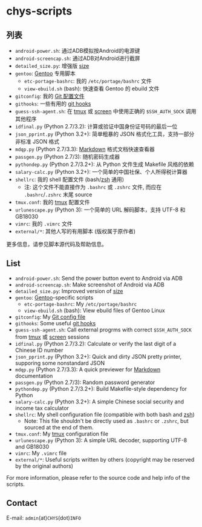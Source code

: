 # chys-scripts #

## 列表 ##

* `android-power.sh`: 通过ADB模拟按Android的电源键
* `android-screencap.sh`: 通过ADB对Android进行截屏
* `detailed_size.py`: 增强版 [size](http://linux.die.net/man/1/size)
* `gentoo`: [Gentoo](http://gentoo.org/) 专用脚本
    * `etc-portage-bashrc`: 我的 `/etc/portage/bashrc` 文件
    + `view-ebuild.sh` (bash): 快速查看 Gentoo 的 ebuild 文件
* `gitconfig`: 我的 [Git 配置文件](https://www.kernel.org/pub/software/scm/git/docs/git-config.html)
* `githooks`: 一些有用的 [git hooks](http://www.git-scm.com/book/en/Customizing-Git-Git-Hooks)
* `guess-ssh-agent.sh`: 在 [tmux](http://tmux.sourceforge.net/) 或 [screen](http://www.gnu.org/software/screen/) 中使用正确的 `$SSH_AUTH_SOCK` 调用其他程序
* `idfinal.py` (Python 2.7/3.2): 计算或验证中国身份证号码的最后一位
* `json_pprint.py` (Python 3.2+): 简单粗暴的 JSON 格式化工具，支持一部分非标准 JSON 格式
* `mdqp.py` (Python 2.7/3.3): [Markdown](http://en.wikipedia.org/wiki/Markdown) 格式文档快速查看器
* `passgen.py` (Python 2.7/3): 随机密码生成器
* `pythondep.py` (Python 2.7/3.2+): 从 Python 文件生成 Makefile 风格的依赖
* `salary-calc.py` (Python 3.2+): 一个简单的中国社保、个人所得税计算器
* `shellrc`: 我的 shell 配置文件 (bash/[zsh](http://www.zsh.org) 通用)
    + 注: 这个文件不能直接作为 `.bashrc` 或 `.zshrc` 文件, 而应在 `.bashrc`/`.zshrc` 末尾 source
* `tmux.conf`: 我的 [tmux](http://tmux.sourceforge.net/) 配置文件
* `urlunescape.py` (Python 3): 一个简单的 URL 解码脚本，支持 UTF-8 和 GB18030
* `vimrc`: 我的 `.vimrc` 文件
* `external/*`: 其他人写的有用脚本 (版权属于原作者)

更多信息，请参见脚本源代码及帮助信息。

## List ##

* `android-power.sh`: Send the power button event to Android via ADB
* `android-screencap.sh`: Make screenshot of Android via ADB
* `detailed_size.py`: Improved version of [size](http://linux.die.net/man/1/size)
* `gentoo`: [Gentoo](http://gentoo.org/)-specific scripts
    * `etc-portage-bashrc`: My `/etc/portage/bashrc`
    + `view-ebuild.sh` (bash): View ebuild files of Gentoo Linux
* `gitconfig`: My [Git config file](https://www.kernel.org/pub/software/scm/git/docs/git-config.html)
* `githooks`: Some useful [git hooks](http://www.git-scm.com/book/en/Customizing-Git-Git-Hooks)
* `guess-ssh-agent.sh`: Call external progrms with correct `$SSH_AUTH_SOCK` from [tmux](http://tmux.sourceforge.net/) 或 [screen](http://www.gnu.org/software/screen/) sessions
* `idfinal.py` (Python 2.7/3.2): Calculate or verify the last digit of a Chinese ID number
* `json_pprint.py` (Python 3.2+): Quick and dirty JSON pretty printer, supporing some nonstandard JSON
* `mdqp.py` (Python 2.7/3.3): A quick previewer for [Markdown](http://en.wikipedia.org/wiki/Markdown) documentation
* `passgen.py` (Python 2.7/3): Random password generator
* `pythondep.py` (Python 2.7/3.2+): Build Makefile-style dependency for Python
* `salary-calc.py` (Python 3.2+): A simple Chinese social security and income tax calculator
* `shellrc`: My shell configuration file (compatible with both bash and [zsh](http://www.zsh.org))
    - Note: This file shouldn't be directly used as `.bashrc` or `.zshrc`, but sourced at the end of them.
* `tmux.conf`: My [tmux](http://tmux.sourceforge.net/) configuration file
* `urlunescape.py` (Python 3): A simple URL decoder, supporting UTF-8 and GB18030
* `vimrc`: My `.vimrc` file
* `external/*`: Useful scripts written by others (copyright may be reserved by the original authors)

For more information, please refer to the source code and help info of the scripts.

## Contact ##

E-mail: `admin`(at)`CHYS`(dot)`INFO`
